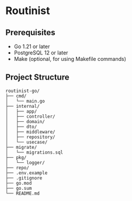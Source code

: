 # Routinist

## Prerequisites

- Go 1.21 or later
- PostgreSQL 12 or later
- Make (optional, for using Makefile commands)

## Project Structure

```
routinist-go/
├── cmd/
│   └── main.go
├── internal/
│   ├── app/
│   ├── controller/
│   ├── domain/
│   ├── dto/
│   ├── middleware/
│   ├── repository/
│   └── usecase/
├── migrate/
│   └── migrations.sql
├── pkg/
│   └── logger/
├── repo/
├── .env.example
├── .gitignore
├── go.mod
├── go.sum
└── README.md
```